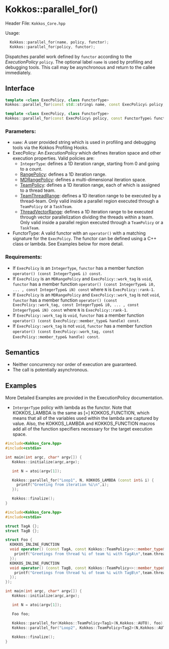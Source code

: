 # Kokkos::parallel_for()

Header File: `Kokkos_Core.hpp`

Usage: 
```c++
  Kokkos::parallel_for(name, policy, functor);
  Kokkos::parallel_for(policy, functor);
```

Dispatches parallel work defined by `functor` according to the *ExecutionPolicy* `policy`. The optional label `name` is
used by profiling and debugging tools. This call may be asynchronous and return to the callee immediately. 

## Interface

```cpp
template <class ExecPolicy, class FunctorType>
Kokkos::parallel_for(const std::string& name, const ExecPolicy& policy, const FunctorType& functor);
```

```cpp
template <class ExecPolicy, class FunctorType>
Kokkos::parallel_for(const ExecPolicy& policy, const FunctorType& functor);
```

### Parameters:

  * `name`: A user provided string which is used in profiling and debugging tools via the Kokkos Profiling Hooks. 
  * ExecPolicy: An *ExecutionPolicy* which defines iteration space and other execution properties. Valid policies are:
    * `IntegerType`: defines a 1D iteration range, starting from 0 and going to a count.
    * [RangePolicy](Kokkos%3A%3ARangePolicy): defines a 1D iteration range. 
    * [MDRangePolicy](Kokkos%3A%3AMDRangePolicy): defines a multi-dimensional iteration space.
    * [TeamPolicy](Kokkos%3A%3ATeamPolicy): defines a 1D iteration range, each of which is assigned to a thread team.
    * [TeamThreadRange](Kokkos%3A%3ANestedPolicies): defines a 1D iteration range to be executed by a thread-team. Only valid inside a parallel region executed through a `TeamPolicy` or a `TaskTeam`.
    * [ThreadVectorRange](Kokkos%3A%3ANestedPolicies): defines a 1D iteration range to be executed through vector parallelization dividing the threads within a team.  Only valid inside a parallel region executed through a `TeamPolicy` or a `TaskTeam`.
  * FunctorType: A valid functor with an `operator()` with a matching signature for the `ExecPolicy`.  The functor can be defined using a C++ class or lambda.  See Examples below for more detail.

### Requirements:
  
  * If `ExecPolicy` is an `IntegerType`, `functor` has a member function `operator() (const IntegerType& i) const`.  
  * If `ExecPolicy` is an `MDRangePolicy` and `ExecPolicy::work_tag` is `void`, `functor` has a member function `operator() (const IntegerType& i0, ... , const IntegerType& iN) const` where `N` is `ExecPolicy::rank-1`.
  * If `ExecPolicy` is an `MDRangePolicy` and `ExecPolicy::work_tag` is not `void`, `functor` has a member function `operator() (const ExecPolicy::work_tag, const IntegerType& i0, ... , const IntegerType& iN) const` where `N` is `ExecPolicy::rank-1`.
  * If `ExecPolicy::work_tag` is `void`, `functor` has a member function `operator() (const ExecPolicy::member_type& handle) const`.
  * If `ExecPolicy::work_tag` is not `void`, `functor` has a member function `operator() (const ExecPolicy::work_tag, const ExecPolicy::member_type& handle) const`. 

## Semantics

* Neither concurrency nor order of execution are guaranteed.
* The call is potentially asynchronous.

## Examples

More Detailed Examples are provided in the ExecutionPolicy documentation. 

* `IntergerType` policy with lambda as the functor.  Note that KOKKOS_LAMBDA is the same as [=] KOKKOS_FUNCTION, which means that all of the variables used within the lambda are captured by value.  Also, the KOKKOS_LAMBDA and KOKKOS_FUNCTION macros add all of the function specifiers necessary for the target execution space.

```c++
#include<Kokkos_Core.hpp>
#include<cstdio> 

int main(int argc, char* argv[]) {
   Kokkos::initialize(argc,argv);

   int N = atoi(argv[1]);

   Kokkos::parallel_for("Loop1", N, KOKKOS_LAMBDA (const int& i) {
     printf("Greeting from iteration %i\n",i);
   });

   Kokkos::finalize();
}
```

```c++
#include<Kokkos_Core.hpp>
#include<cstdio> 

struct TagA {};
struct TagB {};

struct Foo {
  KOKKOS_INLINE_FUNCTION
  void operator() (const TagA, const Kokkos::TeamPolicy<>::member_type& team) const {
    printf("Greetings from thread %i of team %i with TagA\n",team.thread_rank(),team.league_rank());
  });
  KOKKOS_INLINE_FUNCTION
  void operator() (const TagB, const Kokkos::TeamPolicy<>::member_type& team) const {
    printf("Greetings from thread %i of team %i with TagB\n",team.thread_rank(),team.league_rank());
  });
});

int main(int argc, char* argv[]) {
   Kokkos::initialize(argc,argv);

   int N = atoi(argv[1]);

   Foo foo;

   Kokkos::parallel_for(Kokkos::TeamPolicy<Tag1>(N,Kokkos::AUTO), foo);
   Kokkos::parallel_for("Loop2", Kokkos::TeamPolicy<Tag2>(N,Kokkos::AUTO), foo);
   
   Kokkos::finalize();
}
```

